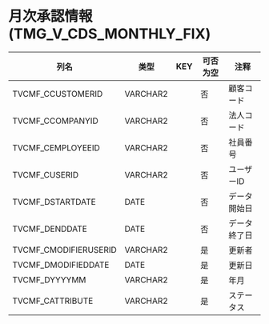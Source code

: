 # 月次承認情報(TMG_V_CDS_MONTHLY_FIX)
| 列名   | 类型   | KEY  | 可否为空 | 注释   |
| ---- | ---- | ---- | ---- | ---- |
|TVCMF_CCUSTOMERID|VARCHAR2||否|顧客コード|
|TVCMF_CCOMPANYID|VARCHAR2||否|法人コード|
|TVCMF_CEMPLOYEEID|VARCHAR2||否|社員番号|
|TVCMF_CUSERID|VARCHAR2||否|ユーザーID|
|TVCMF_DSTARTDATE|DATE||否|データ開始日|
|TVCMF_DENDDATE|DATE||否|データ終了日|
|TVCMF_CMODIFIERUSERID|VARCHAR2||是|更新者|
|TVCMF_DMODIFIEDDATE|DATE||是|更新日|
|TVCMF_DYYYYMM|VARCHAR2||是|年月|
|TVCMF_CATTRIBUTE|VARCHAR2||是|ステータス|
